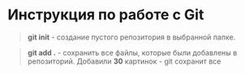 # Инструкция по работе с Git

> **git init** - создание пустого репозитория в выбранной папке.

>**git add .** - сохранить все файлы, которые были добавлены в репозиторий. Добавили **30** картинок - git сохранит все